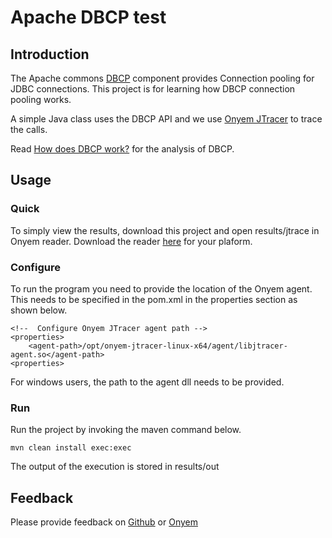 
Apache DBCP test
================

## Introduction

The Apache commons [DBCP](http://commons.apache.org/dbcp/) component provides Connection pooling for JDBC connections. This project is for learning how DBCP connection pooling works.

A simple Java class uses the DBCP API and we use [Onyem JTracer](http://www.onyem.com/) to trace the calls. 

Read [How does DBCP work?](http://www.onyem.com/blog/how-does-dbcp-work.html) for the analysis of DBCP. 


## Usage

### Quick

To simply view the results, download this project and open results/jtrace in Onyem reader. Download the reader [here](http://www.onyem.com/download.html) for your plaform.

### Configure

To run the program you need to provide the location of the Onyem agent. This needs to be specified in the pom.xml in the properties section as shown below.

    <!--  Configure Onyem JTracer agent path -->
    <properties>
        <agent-path>/opt/onyem-jtracer-linux-x64/agent/libjtracer-agent.so</agent-path>
    <properties>

For windows users, the path to the agent dll needs to be provided.

### Run

Run the project by invoking the maven command below.

    mvn clean install exec:exec
    
The output of the execution is stored in results/out


## Feedback

Please provide feedback on [Github](https://github.com/rrevo) or [Onyem](http://www.onyem.com/contact.html)
